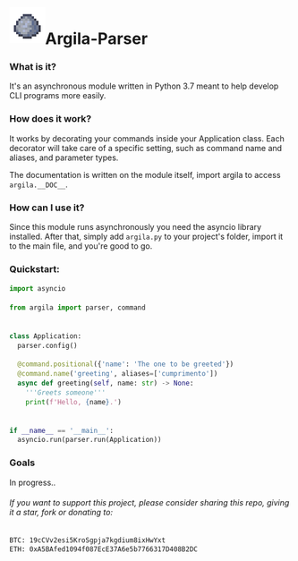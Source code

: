 <img align="left" width="64px" src="/src/images/icon.png" />

# Argila-Parser  

### What is it?  
It's an asynchronous module written in Python 3.7 meant to help develop CLI programs more easily.  

### How does it work?  
It works by decorating your commands inside your Application class. Each decorator will take care of a specific setting, such as command name and aliases, and parameter types.  

The documentation is written on the module itself, import argila to access `argila.__DOC__`.

### How can I use it?  
Since this module runs asynchronously you need the asyncio library installed.
After that, simply add `argila.py` to your project's folder, import it to the main file, and you're good to go.  

### Quickstart:
```py
import asyncio

from argila import parser, command


class Application:
  parser.config()
  
  @command.positional({'name': 'The one to be greeted'})
  @command.name('greeting', aliases=['cumprimento'])
  async def greeting(self, name: str) -> None:
    '''Greets someone'''
    print(f'Hello, {name}.')
    

if __name__ == '__main__':
  asyncio.run(parser.run(Application))
```

### Goals  
In progress..  


###### If you want to support this project, please consider sharing this repo, giving it a star, fork or donating to:  
```
BTC: 19cCVv2esi5KroSgpja7kgdium8ixHwYxt  
ETH: 0xA5BAfed1094f087EcE37A6e5b7766317D408B2DC
```  
